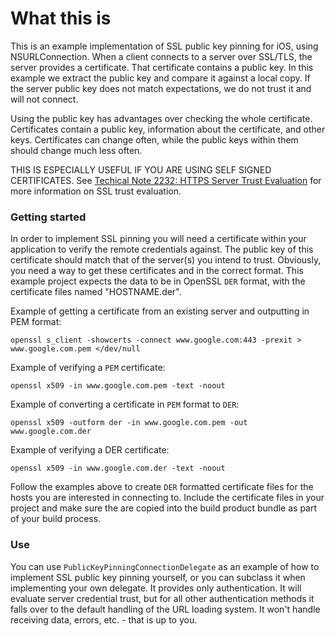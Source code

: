 # What this is

This is an example implementation of SSL public key pinning for iOS, using NSURLConnection. 
When a client connects to a server over SSL/TLS, the server provides a certificate. That certificate contains a public key. In this example we extract the public key and compare it against a local copy. If the server public key does not match expectations, we do not trust it and will not connect.

Using the public key has advantages over checking the whole certificate. Certificates contain a public key, information about the certificate, and other keys. Certificates can change often, while the public keys within them should change much less often.

THIS IS ESPECIALLY USEFUL IF YOU ARE USING SELF SIGNED CERTIFICATES.
See [Techical Note 2232: HTTPS Server Trust Evaluation](https://developer.apple.com/library/mac/technotes/tn2232/_index.html) for more information on SSL trust evaluation.

### Getting started

In order to implement SSL pinning you will need a certificate within your application to verify the remote credentials against.
The public key of this certificate should match that of the server(s) you intend to trust. Obviously, you need a way to get these certificates and in the correct format. This example project expects the data to be in OpenSSL `DER` format, with the certificate files named "HOSTNAME.der".

Example of getting a certificate from an existing server and outputting in PEM format:

`openssl s_client -showcerts -connect www.google.com:443 -prexit > www.google.com.pem </dev/null`

Example of verifying a `PEM` certificate:

`openssl x509 -in www.google.com.pem -text -noout`

Example of converting a certificate in `PEM` format to `DER`:

`openssl x509 -outform der -in www.google.com.pem -out www.google.com.der`

Example of verifying a DER certificate:

`openssl x509 -in www.google.com.der -text -noout`


Follow the examples above to create `DER` formatted certificate files for the hosts you are interested in connecting to. Include the certificate files in your project and make sure the are copied into the build product bundle as part of your build process.

### Use

You can use `PublicKeyPinningConnectionDelegate` as an example of how to implement SSL public key pinning yourself, or you can subclass it when implementing your own delegate. It provides only authentication. It will evaluate server credential trust, but for all other authentication methods it falls over to the default handling of the URL loading system. It won't handle receiving data, errors, etc. - that is up to you.